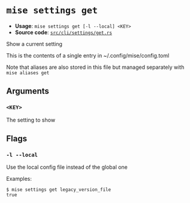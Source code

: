 # `mise settings get`

- **Usage**: `mise settings get [-l --local] <KEY>`
- **Source code**: [`src/cli/settings/get.rs`](https://github.com/jdx/mise/blob/main/src/cli/settings/get.rs)

Show a current setting

This is the contents of a single entry in ~/.config/mise/config.toml

Note that aliases are also stored in this file
but managed separately with `mise aliases get`

## Arguments

### `<KEY>`

The setting to show

## Flags

### `-l --local`

Use the local config file instead of the global one

Examples:

    $ mise settings get legacy_version_file
    true
